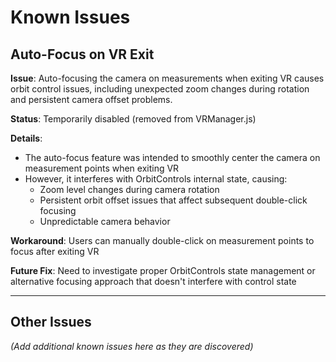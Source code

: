 # Known Issues

## Auto-Focus on VR Exit

**Issue**: Auto-focusing the camera on measurements when exiting VR causes orbit control issues, including unexpected zoom changes during rotation and persistent camera offset problems.

**Status**: Temporarily disabled (removed from VRManager.js)

**Details**: 
- The auto-focus feature was intended to smoothly center the camera on measurement points when exiting VR
- However, it interferes with OrbitControls internal state, causing:
  - Zoom level changes during camera rotation
  - Persistent orbit offset issues that affect subsequent double-click focusing
  - Unpredictable camera behavior

**Workaround**: Users can manually double-click on measurement points to focus after exiting VR

**Future Fix**: Need to investigate proper OrbitControls state management or alternative focusing approach that doesn't interfere with control state

---

## Other Issues

_(Add additional known issues here as they are discovered)_

